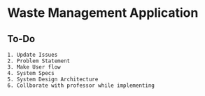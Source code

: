﻿# Waste Management Application
 
  ## To-Do
  
```
1. Update Issues
2. Problem Statement 
3. Make User flow
4. System Specs
5. System Design Architecture
6. Collborate with professor while implementing 
```
